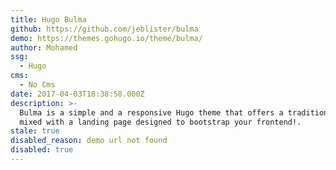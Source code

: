 ```yaml
---
title: Hugo Bulma
github: https://github.com/jeblister/bulma
demo: https://themes.gohugo.io/theme/bulma/
author: Mohamed
ssg:
  - Hugo
cms:
  - No Cms
date: 2017-04-03T18:38:58.000Z
description: >-
  Bulma is a simple and a responsive Hugo theme that offers a traditional blog
  mixed with a landing page designed to bootstrap your frontend!.
stale: true
disabled_reason: demo url not found
disabled: true
---
```

